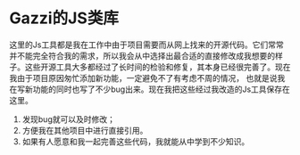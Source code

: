 # Gazzi的JS类库
这里的Js工具都是我在工作中由于项目需要而从网上找来的开源代码。它们常常并不能完全符合我的需求，所以我会从中选择出最合适的直接修改成我想要的样
子。这些开源工具大多都经过了长时间的检验和修复，其本身已经很完善了。现在我由于项目原因匆忙添加新功能，一定避免不了有考虑不周的情况，
也就是说我在写新功能的同时也写了不少bug出来。现在我把这些经过我改造的Js工具保存在这里。
  1. 发现bug就可以及时修改；
  2. 方便我在其他项目中进行直接引用。
  3. 如果有人愿意和我一起完善这些代码，我就能从中学到不少知识。

